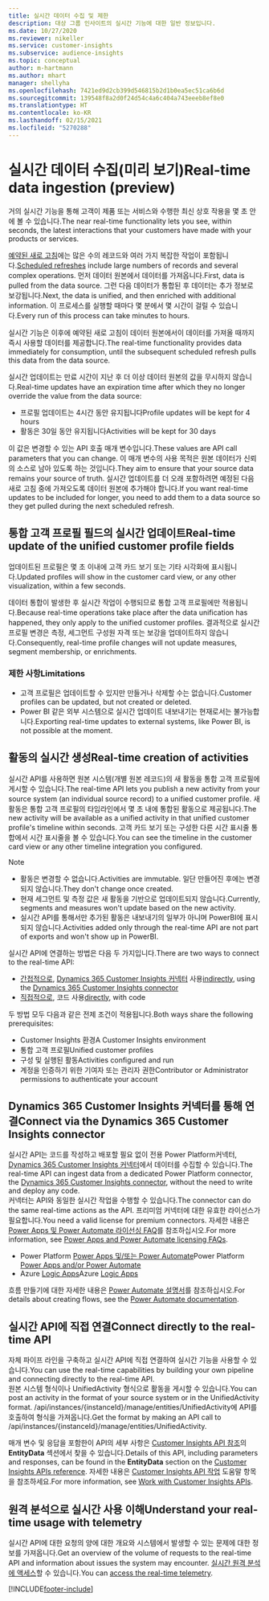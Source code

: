 ```yaml
---
title: 실시간 데이터 수집 및 제한
description: 대상 그룹 인사이트의 실시간 기능에 대한 일반 정보입니다.
ms.date: 10/27/2020
ms.reviewer: nikeller
ms.service: customer-insights
ms.subservice: audience-insights
ms.topic: conceptual
author: m-hartmann
ms.author: mhart
manager: shellyha
ms.openlocfilehash: 7421ed9d2cb399d546815b2d1b0ea5ec51ca6b6d
ms.sourcegitcommit: 139548f8a2d0f24d54c4a6c404a743eeeb8ef8e0
ms.translationtype: HT
ms.contentlocale: ko-KR
ms.lasthandoff: 02/15/2021
ms.locfileid: "5270288"
---
```

# <a name="real-time-data-ingestion-preview"></a><span data-ttu-id="d20fd-103">실시간 데이터 수집(미리 보기)</span><span class="sxs-lookup"><span data-stu-id="d20fd-103">Real-time data ingestion (preview)</span></span>

<span data-ttu-id="d20fd-104">거의 실시간 기능을 통해 고객이 제품 또는 서비스와 수행한 최신 상호 작용을 몇 초 안에 볼 수 있습니다.</span><span class="sxs-lookup"><span data-stu-id="d20fd-104">The near real-time functionality lets you see, within seconds, the latest interactions that your customers have made with your products or services.</span></span>

<span data-ttu-id="d20fd-105">[예약된 새로 고침](system.md#schedule-tab)에는 많은 수의 레코드와 여러 가지 복잡한 작업이 포함됩니다.</span><span class="sxs-lookup"><span data-stu-id="d20fd-105">[Scheduled refreshes](system.md#schedule-tab) include large numbers of records and several complex operations.</span></span> <span data-ttu-id="d20fd-106">먼저 데이터 원본에서 데이터를 가져옵니다.</span><span class="sxs-lookup"><span data-stu-id="d20fd-106">First, data is pulled from the data source.</span></span> <span data-ttu-id="d20fd-107">그런 다음 데이터가 통합된 후 데이터는 추가 정보로 보강됩니다.</span><span class="sxs-lookup"><span data-stu-id="d20fd-107">Next, the data is unified, and then enriched with additional information.</span></span> <span data-ttu-id="d20fd-108">이 프로세스를 실행할 때마다 몇 분에서 몇 시간이 걸릴 수 있습니다.</span><span class="sxs-lookup"><span data-stu-id="d20fd-108">Every run of this process can take minutes to hours.</span></span>

<span data-ttu-id="d20fd-109">실시간 기능은 이후에 예약된 새로 고침이 데이터 원본에서이 데이터를 가져올 때까지 즉시 사용할 데이터를 제공합니다.</span><span class="sxs-lookup"><span data-stu-id="d20fd-109">The real-time functionality provides data immediately for consumption, until the subsequent scheduled refresh pulls this data from the data source.</span></span>

<span data-ttu-id="d20fd-110">실시간 업데이트는 만료 시간이 지난 후 더 이상 데이터 원본의 값을 무시하지 않습니다.</span><span class="sxs-lookup"><span data-stu-id="d20fd-110">Real-time updates have an expiration time after which they no longer override the value from the data source:</span></span>

- <span data-ttu-id="d20fd-111">프로필 업데이트는 4시간 동안 유지됩니다</span><span class="sxs-lookup"><span data-stu-id="d20fd-111">Profile updates will be kept for 4 hours</span></span>
- <span data-ttu-id="d20fd-112">활동은 30일 동안 유지됩니다</span><span class="sxs-lookup"><span data-stu-id="d20fd-112">Activities will be kept for 30 days</span></span>

<span data-ttu-id="d20fd-113">이 값은 변경할 수 있는 API 호출 매개 변수입니다.</span><span class="sxs-lookup"><span data-stu-id="d20fd-113">These values are API call parameters that you can change.</span></span> <span data-ttu-id="d20fd-114">이 매개 변수의 사용 목적은 원본 데이터가 신뢰의 소스로 남아 있도록 하는 것입니다.</span><span class="sxs-lookup"><span data-stu-id="d20fd-114">They aim to ensure that your source data remains your source of truth.</span></span> <span data-ttu-id="d20fd-115">실시간 업데이트를 더 오래 포함하려면 예정된 다음 새로 고침 중에 가져오도록 데이터 원본에 추가해야 합니다.</span><span class="sxs-lookup"><span data-stu-id="d20fd-115">If you want real-time updates to be included for longer, you need to add them to a data source so they get pulled during the next scheduled refresh.</span></span>

## <a name="real-time-update-of-the-unified-customer-profile-fields"></a><span data-ttu-id="d20fd-116">통합 고객 프로필 필드의 실시간 업데이트</span><span class="sxs-lookup"><span data-stu-id="d20fd-116">Real-time update of the unified customer profile fields</span></span>

<span data-ttu-id="d20fd-117">업데이트된 프로필은 몇 초 이내에 고객 카드 보기 또는 기타 시각화에 표시됩니다.</span><span class="sxs-lookup"><span data-stu-id="d20fd-117">Updated profiles will show in the customer card view, or any other visualization, within a few seconds.</span></span>

<span data-ttu-id="d20fd-118">데이터 통합이 발생한 후 실시간 작업이 수행되므로 통합 고객 프로필에만 적용됩니다.</span><span class="sxs-lookup"><span data-stu-id="d20fd-118">Because real-time operations take place after the data unification has happened, they only apply to the unified customer profiles.</span></span> <span data-ttu-id="d20fd-119">결과적으로 실시간 프로필 변경은 측정, 세그먼트 구성원 자격 또는 보강을 업데이트하지 않습니다.</span><span class="sxs-lookup"><span data-stu-id="d20fd-119">Consequently, real-time profile changes will not update measures, segment membership, or enrichments.</span></span>

### <a name="limitations"></a><span data-ttu-id="d20fd-120">제한 사항</span><span class="sxs-lookup"><span data-stu-id="d20fd-120">Limitations</span></span>

- <span data-ttu-id="d20fd-121">고객 프로필은 업데이트할 수 있지만 만들거나 삭제할 수는 없습니다.</span><span class="sxs-lookup"><span data-stu-id="d20fd-121">Customer profiles can be updated, but not created or deleted.</span></span>
- <span data-ttu-id="d20fd-122">Power BI 같은 외부 시스템으로 실시간 업데이트 내보내기는 현재로서는 불가능합니다.</span><span class="sxs-lookup"><span data-stu-id="d20fd-122">Exporting real-time updates to external systems, like Power BI, is not possible at the moment.</span></span>

## <a name="real-time-creation-of-activities"></a><span data-ttu-id="d20fd-123">활동의 실시간 생성</span><span class="sxs-lookup"><span data-stu-id="d20fd-123">Real-time creation of activities</span></span>

<span data-ttu-id="d20fd-124">실시간 API를 사용하면 원본 시스템(개별 원본 레코드)의 새 활동을 통합 고객 프로필에 게시할 수 있습니다.</span><span class="sxs-lookup"><span data-stu-id="d20fd-124">The real-time API lets you publish a new activity from your source system (an individual source record) to a unified customer profile.</span></span> <span data-ttu-id="d20fd-125">새 활동은 통합 고객 프로필의 타임라인에서 몇 초 내에 통합된 활동으로 제공됩니다.</span><span class="sxs-lookup"><span data-stu-id="d20fd-125">The new activity will be available as a unified activity in that unified customer profile's timeline within seconds.</span></span> <span data-ttu-id="d20fd-126">고객 카드 보기 또는 구성한 다른 시간 표시줄 통합에서 시간 표시줄을 볼 수 있습니다.</span><span class="sxs-lookup"><span data-stu-id="d20fd-126">You can see the timeline in the customer card view or any other timeline integration you configured.</span></span>

> [!NOTE]
>
> - <span data-ttu-id="d20fd-127">활동은 변경할 수 없습니다.</span><span class="sxs-lookup"><span data-stu-id="d20fd-127">Activities are immutable.</span></span> <span data-ttu-id="d20fd-128">일단 만들어진 후에는 변경되지 않습니다.</span><span class="sxs-lookup"><span data-stu-id="d20fd-128">They don't change once created.</span></span>
> - <span data-ttu-id="d20fd-129">현재 세그먼트 및 측정 값은 새 활동을 기반으로 업데이트되지 않습니다.</span><span class="sxs-lookup"><span data-stu-id="d20fd-129">Currently, segments and measures won't update based on the new activity.</span></span>
> - <span data-ttu-id="d20fd-130">실시간 API를 통해서만 추가된 활동은 내보내기의 일부가 아니며 PowerBI에 표시되지 않습니다.</span><span class="sxs-lookup"><span data-stu-id="d20fd-130">Activities added only through the real-time API are not part of exports and won't show up in PowerBI.</span></span>

<span data-ttu-id="d20fd-131">실시간 API에 연결하는 방법은 다음 두 가지입니다.</span><span class="sxs-lookup"><span data-stu-id="d20fd-131">There are two ways to connect to the real-time API:</span></span>

- <span data-ttu-id="d20fd-132">[간접적으로](#connect-via-the-dynamics-365-customer-insights-connector), [Dynamics 365 Customer Insights 커넥터](https://docs.microsoft.com/connectors/customerinsights/) 사용</span><span class="sxs-lookup"><span data-stu-id="d20fd-132">[indirectly](#connect-via-the-dynamics-365-customer-insights-connector), using the [Dynamics 365 Customer Insights connector](https://docs.microsoft.com/connectors/customerinsights/)</span></span>
- <span data-ttu-id="d20fd-133">[직접적으로](#connect-directly-to-the-real-time-api), 코드 사용</span><span class="sxs-lookup"><span data-stu-id="d20fd-133">[directly](#connect-directly-to-the-real-time-api), with code</span></span>

<span data-ttu-id="d20fd-134">두 방법 모두 다음과 같은 전제 조건이 적용됩니다.</span><span class="sxs-lookup"><span data-stu-id="d20fd-134">Both ways share the following prerequisites:</span></span>

- <span data-ttu-id="d20fd-135">Customer Insights 환경</span><span class="sxs-lookup"><span data-stu-id="d20fd-135">A Customer Insights environment</span></span>
- <span data-ttu-id="d20fd-136">통합 고객 프로필</span><span class="sxs-lookup"><span data-stu-id="d20fd-136">Unified customer profiles</span></span>
- <span data-ttu-id="d20fd-137">구성 및 실행된 활동</span><span class="sxs-lookup"><span data-stu-id="d20fd-137">Activities configured and run</span></span>
- <span data-ttu-id="d20fd-138">계정을 인증하기 위한 기여자 또는 관리자 권한</span><span class="sxs-lookup"><span data-stu-id="d20fd-138">Contributor or Administrator permissions to authenticate your account</span></span>

## <a name="connect-via-the-dynamics-365-customer-insights-connector"></a><span data-ttu-id="d20fd-139">Dynamics 365 Customer Insights 커넥터를 통해 연결</span><span class="sxs-lookup"><span data-stu-id="d20fd-139">Connect via the Dynamics 365 Customer Insights connector</span></span>

<span data-ttu-id="d20fd-140">실시간 API는 코드를 작성하고 배포할 필요 없이 전용 Power Platform커넥터, [Dynamics 365 Customer Insights 커넥터](https://docs.microsoft.com/connectors/customerinsights/)에서 데이터를 수집할 수 있습니다.</span><span class="sxs-lookup"><span data-stu-id="d20fd-140">The real-time API can ingest data from a dedicated Power Platform connector, the [Dynamics 365 Customer Insights connector](https://docs.microsoft.com/connectors/customerinsights/), without the need to write and deploy any code.</span></span>    
<span data-ttu-id="d20fd-141">커넥터는 API와 동일한 실시간 작업을 수행할 수 있습니다.</span><span class="sxs-lookup"><span data-stu-id="d20fd-141">The connector can do the same real-time actions as the API.</span></span> <span data-ttu-id="d20fd-142">프리미엄 커넥터에 대한 유효한 라이선스가 필요합니다.</span><span class="sxs-lookup"><span data-stu-id="d20fd-142">You need a valid license for premium connectors.</span></span> <span data-ttu-id="d20fd-143">자세한 내용은 [Power Apps 및 Power Automate 라이선싱 FAQ](https://docs.microsoft.com/power-platform/admin/powerapps-flow-licensing-faq)를 참조하십시오.</span><span class="sxs-lookup"><span data-stu-id="d20fd-143">For more information, see [Power Apps and Power Automate licensing FAQs](https://docs.microsoft.com/power-platform/admin/powerapps-flow-licensing-faq).</span></span>

- <span data-ttu-id="d20fd-144">Power Platform [Power Apps 및/또는 Power Automate](https://docs.microsoft.com/connectors/)</span><span class="sxs-lookup"><span data-stu-id="d20fd-144">Power Platform [Power Apps and/or Power Automate](https://docs.microsoft.com/connectors/)</span></span>
- <span data-ttu-id="d20fd-145">Azure [Logic Apps](https://docs.microsoft.com/azure/connectors/apis-list)</span><span class="sxs-lookup"><span data-stu-id="d20fd-145">Azure [Logic Apps](https://docs.microsoft.com/azure/connectors/apis-list)</span></span>

<span data-ttu-id="d20fd-146">흐름 만들기에 대한 자세한 내용은 [Power Automate 설명서](https://docs.microsoft.com/power-automate/)를 참조하십시오.</span><span class="sxs-lookup"><span data-stu-id="d20fd-146">For details about creating flows, see the [Power Automate documentation](https://docs.microsoft.com/power-automate/).</span></span>

## <a name="connect-directly-to-the-real-time-api"></a><span data-ttu-id="d20fd-147">실시간 API에 직접 연결</span><span class="sxs-lookup"><span data-stu-id="d20fd-147">Connect directly to the real-time API</span></span>

<span data-ttu-id="d20fd-148">자체 파이프 라인을 구축하고 실시간 API에 직접 연결하여 실시간 기능을 사용할 수 있습니다.</span><span class="sxs-lookup"><span data-stu-id="d20fd-148">You can use the real-time capabilities by building your own pipeline and connecting directly to the real-time API.</span></span>    
<span data-ttu-id="d20fd-149">원본 시스템 형식이나 UnifiedActivity 형식으로 활동을 게시할 수 있습니다.</span><span class="sxs-lookup"><span data-stu-id="d20fd-149">You can post an activity in the format of your source system or in the UnifiedActivity format.</span></span> <span data-ttu-id="d20fd-150">/api/instances/{instanceId}/manage/entities/UnifiedActivity에 API를 호출하여 형식을 가져옵니다.</span><span class="sxs-lookup"><span data-stu-id="d20fd-150">Get the format by making an API call to /api/instances/{instanceId}/manage/entities/UnifiedActivity.</span></span>

<span data-ttu-id="d20fd-151">매개 변수 및 응답을 포함한이 API의 세부 사항은 [Customer Insights API 참조](https://developer.ci.ai.dynamics.com/api-details#api=CustomerInsights)의 **EntityData** 섹션에서 찾을 수 있습니다.</span><span class="sxs-lookup"><span data-stu-id="d20fd-151">Details of this API, including parameters and responses, can be found in the **EntityData** section on the [Customer Insights APIs reference](https://developer.ci.ai.dynamics.com/api-details#api=CustomerInsights).</span></span> <span data-ttu-id="d20fd-152">자세한 내용은 [Customer Insights API 작업](apis.md) 도움말 항목을 참조하세요.</span><span class="sxs-lookup"><span data-stu-id="d20fd-152">For more information, see [Work with Customer Insights APIs](apis.md).</span></span>

## <a name="understand-your-real-time-usage-with-telemetry"></a><span data-ttu-id="d20fd-153">원격 분석으로 실시간 사용 이해</span><span class="sxs-lookup"><span data-stu-id="d20fd-153">Understand your real-time usage with telemetry</span></span>

<span data-ttu-id="d20fd-154">실시간 API에 대한 요청의 양에 대한 개요와 시스템에서 발생할 수 있는 문제에 대한 정보를 가져옵니다.</span><span class="sxs-lookup"><span data-stu-id="d20fd-154">Get an overview of the volume of requests to the real-time API and information about issues the system may encounter.</span></span> <span data-ttu-id="d20fd-155">[실시간 원격 분석에 액세스](system.md#api-usage-tab)할 수 있습니다.</span><span class="sxs-lookup"><span data-stu-id="d20fd-155">You can [access the real-time telemetry](system.md#api-usage-tab).</span></span> 


[!INCLUDE[footer-include](../includes/footer-banner.md)]